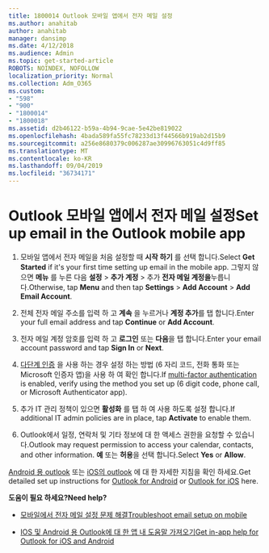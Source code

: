 ```yaml
---
title: 1800014 Outlook 모바일 앱에서 전자 메일 설정
ms.author: anahitab
author: anahitab
manager: dansimp
ms.date: 4/12/2018
ms.audience: Admin
ms.topic: get-started-article
ROBOTS: NOINDEX, NOFOLLOW
localization_priority: Normal
ms.collection: Adm_O365
ms.custom:
- "598"
- "900"
- "1800014"
- "1800018"
ms.assetid: d2b46122-b59a-4b94-9cae-5e42be819022
ms.openlocfilehash: 4bada589fa55fc78233d13f44566b919ab2d15b9
ms.sourcegitcommit: a256e8680379c006287ae30996763051c4d9ff85
ms.translationtype: MT
ms.contentlocale: ko-KR
ms.lasthandoff: 09/04/2019
ms.locfileid: "36734171"
---
```

# <a name="set-up-email-in-the-outlook-mobile-app"></a><span data-ttu-id="0a119-102">Outlook 모바일 앱에서 전자 메일 설정</span><span class="sxs-lookup"><span data-stu-id="0a119-102">Set up email in the Outlook mobile app</span></span>

1. <span data-ttu-id="0a119-103">모바일 앱에서 전자 메일을 처음 설정할 때 **시작 하기** 를 선택 합니다.</span><span class="sxs-lookup"><span data-stu-id="0a119-103">Select **Get Started** if it's your first time setting up email in the mobile app.</span></span> <span data-ttu-id="0a119-104">그렇지 않으면 **메뉴** 를 누른 다음 **설정** \> **추가 계정** \> 추가 **전자 메일 계정을**누릅니다.</span><span class="sxs-lookup"><span data-stu-id="0a119-104">Otherwise, tap **Menu** and then tap **Settings** \> **Add Account** \> **Add Email Account**.</span></span>

2. <span data-ttu-id="0a119-105">전체 전자 메일 주소를 입력 하 고 **계속** 을 누르거나 **계정 추가**를 탭 합니다.</span><span class="sxs-lookup"><span data-stu-id="0a119-105">Enter your full email address and tap **Continue** or **Add Account**.</span></span>

3. <span data-ttu-id="0a119-106">전자 메일 계정 암호를 입력 하 고 **로그인** 또는 **다음**을 탭 합니다.</span><span class="sxs-lookup"><span data-stu-id="0a119-106">Enter your email account password and tap **Sign In** or **Next**.</span></span>

4. <span data-ttu-id="0a119-107">[다단계 인증](https://docs.microsoft.com/office365/admin/security-and-compliance/set-up-multi-factor-authentication) 을 사용 하는 경우 설정 하는 방법 (6 자리 코드, 전화 통화 또는 Microsoft 인증자 앱)을 사용 하 여 확인 합니다.</span><span class="sxs-lookup"><span data-stu-id="0a119-107">If [multi-factor authentication](https://docs.microsoft.com/office365/admin/security-and-compliance/set-up-multi-factor-authentication) is enabled, verify using the method you set up (6 digit code, phone call, or Microsoft Authenticator app).</span></span>

5. <span data-ttu-id="0a119-108">추가 IT 관리 정책이 있으면 **활성화** 를 탭 하 여 사용 하도록 설정 합니다.</span><span class="sxs-lookup"><span data-stu-id="0a119-108">If additional IT admin policies are in place, tap **Activate** to enable them.</span></span>

6. <span data-ttu-id="0a119-109">Outlook에서 일정, 연락처 및 기타 정보에 대 한 액세스 권한을 요청할 수 있습니다.</span><span class="sxs-lookup"><span data-stu-id="0a119-109">Outlook may request permission to access your calendar, contacts, and other information.</span></span> <span data-ttu-id="0a119-110">**예** 또는 **허용**을 선택 합니다.</span><span class="sxs-lookup"><span data-stu-id="0a119-110">Select **Yes** or **Allow**.</span></span>

<span data-ttu-id="0a119-111">[Android 용 outlook](https://support.office.com/article/886db551-8dfa-4fd5-b835-f8e532091872.aspx) 또는 [iOS의 outlook](https://support.office.com/article/b2de2161-cc1d-49ef-9ef9-81acd1c8e234.aspx) 에 대 한 자세한 지침을 확인 하세요.</span><span class="sxs-lookup"><span data-stu-id="0a119-111">Get detailed set up instructions for [Outlook for Android](https://support.office.com/article/886db551-8dfa-4fd5-b835-f8e532091872.aspx) or [Outlook for iOS](https://support.office.com/article/b2de2161-cc1d-49ef-9ef9-81acd1c8e234.aspx) here.</span></span>
  
 <span data-ttu-id="0a119-112">**도움이 필요 하세요?**</span><span class="sxs-lookup"><span data-stu-id="0a119-112">**Need help?**</span></span>
  
- [<span data-ttu-id="0a119-113">모바일에서 전자 메일 설정 문제 해결</span><span class="sxs-lookup"><span data-stu-id="0a119-113">Troubleshoot email setup on mobile</span></span>](https://support.office.com/article/a264ef01-9c88-48fb-9285-7017e4f31f02.aspx)

- [<span data-ttu-id="0a119-114">IOS 및 Android 용 Outlook에 대 한 앱 내 도움말 가져오기</span><span class="sxs-lookup"><span data-stu-id="0a119-114">Get in-app help for Outlook for iOS and Android</span></span>](https://support.office.com/article/218a22d1-9fa5-4889-b689-de1c63493243.aspx#ID0EAABAAA=Contact_Support)
